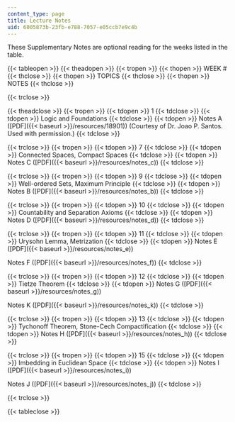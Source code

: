```yaml
---
content_type: page
title: Lecture Notes
uid: 6005873b-23fb-e788-7057-e05ccb7e9c4b
---
```


These Supplementary Notes are optional reading for the weeks listed in the table.

{{< tableopen >}}
{{< theadopen >}}
{{< tropen >}}
{{< thopen >}}
WEEK #
{{< thclose >}}
{{< thopen >}}
TOPICS
{{< thclose >}}
{{< thopen >}}
NOTES
{{< thclose >}}

{{< trclose >}}

{{< theadclose >}}
{{< tropen >}}
{{< tdopen >}}
1
{{< tdclose >}}
{{< tdopen >}}
Logic and Foundations
{{< tdclose >}}
{{< tdopen >}}
Notes A ([PDF]({{< baseurl >}}/resources/18901)) (Courtesy of Dr. Joao P. Santos. Used with permission.)
{{< tdclose >}}

{{< trclose >}}
{{< tropen >}}
{{< tdopen >}}
7
{{< tdclose >}}
{{< tdopen >}}
Connected Spaces, Compact Spaces
{{< tdclose >}}
{{< tdopen >}}
Notes C ([PDF]({{< baseurl >}}/resources/notes_c))
{{< tdclose >}}

{{< trclose >}}
{{< tropen >}}
{{< tdopen >}}
9
{{< tdclose >}}
{{< tdopen >}}
Well-ordered Sets, Maximum Principle
{{< tdclose >}}
{{< tdopen >}}
Notes B ([PDF]({{< baseurl >}}/resources/notes_b))
{{< tdclose >}}

{{< trclose >}}
{{< tropen >}}
{{< tdopen >}}
10
{{< tdclose >}}
{{< tdopen >}}
Countability and Separation Axioms
{{< tdclose >}}
{{< tdopen >}}
Notes D ([PDF]({{< baseurl >}}/resources/notes_d))
{{< tdclose >}}

{{< trclose >}}
{{< tropen >}}
{{< tdopen >}}
11
{{< tdclose >}}
{{< tdopen >}}
Urysohn Lemma, Metrization
{{< tdclose >}}
{{< tdopen >}}
Notes E ([PDF]({{< baseurl >}}/resources/notes_e))  
  
Notes F ([PDF]({{< baseurl >}}/resources/notes_f))
{{< tdclose >}}

{{< trclose >}}
{{< tropen >}}
{{< tdopen >}}
12
{{< tdclose >}}
{{< tdopen >}}
Tietze Theorem
{{< tdclose >}}
{{< tdopen >}}
Notes G ([PDF]({{< baseurl >}}/resources/notes_g))  
  
Notes K ([PDF]({{< baseurl >}}/resources/notes_k))
{{< tdclose >}}

{{< trclose >}}
{{< tropen >}}
{{< tdopen >}}
13
{{< tdclose >}}
{{< tdopen >}}
Tychonoff Theorem, Stone-Cech Compactification
{{< tdclose >}}
{{< tdopen >}}
Notes H ([PDF]({{< baseurl >}}/resources/notes_h))
{{< tdclose >}}

{{< trclose >}}
{{< tropen >}}
{{< tdopen >}}
15
{{< tdclose >}}
{{< tdopen >}}
Imbedding in Euclidean Space
{{< tdclose >}}
{{< tdopen >}}
Notes I ([PDF]({{< baseurl >}}/resources/notes_i))  
  
Notes J ([PDF]({{< baseurl >}}/resources/notes_j))
{{< tdclose >}}

{{< trclose >}}

{{< tableclose >}}